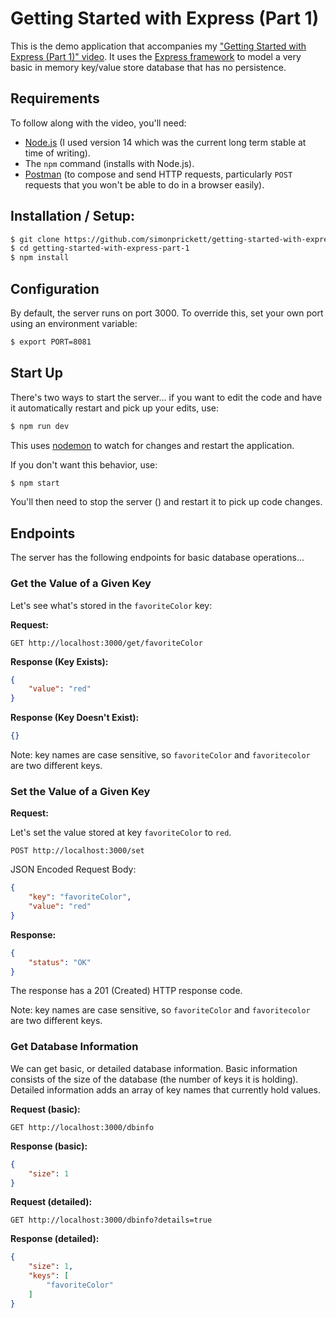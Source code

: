 # Getting Started with Express (Part 1)

This is the demo application that accompanies my ["Getting Started with Express (Part 1)" video](https://www.youtube.com/watch?v=Z04bkB7g36E).  It uses the [Express framework](http://expressjs.com/) to model a very basic in memory key/value store database that has no persistence.

## Requirements

To follow along with the video, you'll need:

* [Node.js](https://nodejs.org/) (I used version 14 which was the current long term stable at time of writing).
* The `npm` command (installs with Node.js).
* [Postman](https://www.postman.com/) (to compose and send HTTP requests, particularly `POST` requests that you won't be able to do in a browser easily).

## Installation / Setup:

```bash
$ git clone https://github.com/simonprickett/getting-started-with-express-part-1.git
$ cd getting-started-with-express-part-1
$ npm install
```

## Configuration

By default, the server runs on port 3000.  To override this, set your own port using an environment variable:

```bash
$ export PORT=8081
```

## Start Up

There's two ways to start the server... if you want to edit the code and have it automatically restart and pick up your edits, use:

```bash
$ npm run dev
```

This uses [nodemon](https://www.npmjs.com/package/nodemon) to watch for changes and restart the application.

If you don't want this behavior, use:

```bash
$ npm start
```

You'll then need to stop the server () and restart it to pick up code changes.

## Endpoints

The server has the following endpoints for basic database operations...

### Get the Value of a Given Key

Let's see what's stored in the `favoriteColor` key:

**Request:**

```
GET http://localhost:3000/get/favoriteColor
```

**Response (Key Exists):**

```json
{
    "value": "red"
}
```

**Response (Key Doesn't Exist):**

```json
{}
```

Note: key names are case sensitive, so `favoriteColor` and `favoritecolor` are two different keys.

### Set the Value of a Given Key

**Request:**

Let's set the value stored at key `favoriteColor` to `red`.

```
POST http://localhost:3000/set
```

JSON Encoded Request Body:

```json
{
    "key": "favoriteColor",
    "value": "red"
}
```

**Response:**

```json
{
    "status": "OK"
}
```

The response has a 201 (Created) HTTP response code.

Note: key names are case sensitive, so `favoriteColor` and `favoritecolor` are two different keys.

### Get Database Information

We can get basic, or detailed database information.  Basic information consists of the size of the database (the number of keys it is holding).  Detailed information adds an array of key names that currently hold values.

**Request (basic):**

```
GET http://localhost:3000/dbinfo
```

**Response (basic):**

```json
{
    "size": 1
}
```

**Request (detailed):**

```
GET http://localhost:3000/dbinfo?details=true
```

**Response (detailed):**

```json
{
    "size": 1,
    "keys": [
        "favoriteColor"
    ]
}
```
